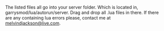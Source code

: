 The listed files all go into your server folder. Which is located in, garrysmod/lua/autorun/server. Drag and drop all .lua files in there. If there are any containing lua errors please, contact me at melvindjackson@live.com.
